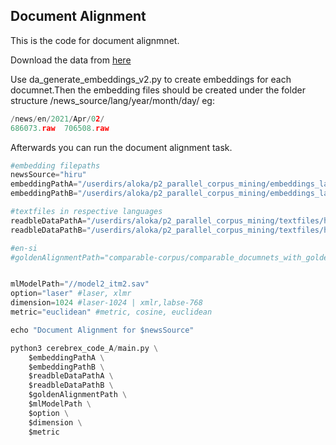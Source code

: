 ## Document Alignment
This is the code for document alignmnet.

Download the data from [here](https://huggingface.co/datasets/NLPC-UOM/document_alignment_dataset-Sinhala-Tamil-English)

Use da_generate_embeddings_v2.py to create embeddings for each documnet.Then the embedding files should be created under the folder structure /news_source/lang/year/month/day/ 
eg: 
```python
/news/en/2021/Apr/02/ 
686073.raw  706508.raw
```

Afterwards you can run the document alignment task.

```python
#embedding filepaths
newsSource="hiru"
embeddingPathA="/userdirs/aloka/p2_parallel_corpus_mining/embeddings_laser/hiru/en/"
embeddingPathB="/userdirs/aloka/p2_parallel_corpus_mining/embeddings_laser/hiru/si/"

#textfiles in respective languages
readbleDataPathA="/userdirs/aloka/p2_parallel_corpus_mining/textfiles/hiru/en/" 
readbleDataPathB="/userdirs/aloka/p2_parallel_corpus_mining/textfiles/hiru/si/"

#en-si
#goldenAlignmentPath="comparable-corpus/comparable_documnets_with_golden_alignment_v2/hiru/hiru_english_sinhala.txt"


mlModelPath="//model2_itm2.sav"
option="laser" #laser, xlmr
dimension=1024 #laser-1024 | xmlr,labse-768
metric="euclidean" #metric, cosine, euclidean

echo "Document Alignment for $newsSource"

python3 cerebrex_code_A/main.py \
	$embeddingPathA \
	$embeddingPathB \
	$readbleDataPathA \
	$readbleDataPathB \
	$goldenAlignmentPath \
	$mlModelPath \
	$option \
	$dimension \
	$metric
```
